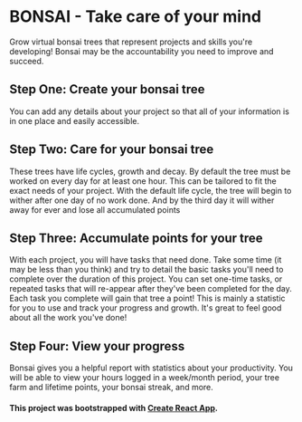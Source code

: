# BONSAI - Take care of your mind

Grow virtual bonsai trees that represent projects and skills you're developing! Bonsai may be the accountability you need to improve and succeed.

## Step One: Create your bonsai tree

You can add any details about your project
so that all of your information is in one place and easily accessible.

## Step Two: Care for your bonsai tree

These trees have life cycles, growth and decay. By default the tree must be worked on every day for at least one hour. This can be tailored to fit the exact needs of your project. With the default life cycle, the tree will begin to wither after one day of no work done. And by the third day it will wither away for ever and lose all accumulated points

## Step Three: Accumulate points for your tree

With each project, you will have tasks that need done. Take some time (it may be less than you think) and try to detail the basic tasks you'll need to complete over the duration of this project. You can set one-time tasks, or repeated tasks that will re-appear after they've been completed for the day. Each task you complete will gain that tree a point! This is mainly a statistic for you to use and track your progress and growth. It's great to feel good about all the work you've done!

## Step Four: View your progress

Bonsai gives you a helpful report with statistics about your productivity. You will be able to view your hours logged in a week/month period, your tree farm and lifetime points, your bonsai streak, and more.

#### This project was bootstrapped with [Create React App](https://github.com/facebook/create-react-app).

